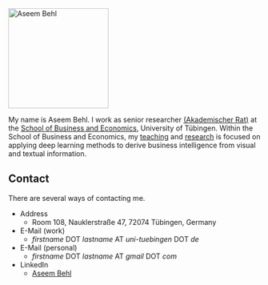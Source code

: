 <img src="https://uni-tuebingen.de/fileadmin/_processed_/a/3/csm_Aseem_Behl_0c2171a784.jpg" alt="Aseem Behl" width="200"/>

My name is Aseem Behl. I work as senior researcher [(Akademischer Rat)](https://ineed.coffee/post/what-the-hell-is-an-akademischer-rat) at the [School of Business and Economics](https://uni-tuebingen.de/en/faculties/faculty-of-economics-and-social-sciences/subjects/school-of-business-and-economics/school-of-business-and-economics/business-and-economics/), University of Tübingen. Within the School of Business and Economics, my [teaching](./teaching.html) and [research](./research.html) is focused on applying deep learning methods to derive business intelligence from visual and textual information.


<!--- * [Students](./students.html) --->

## Contact
There are several ways of contacting me.

* Address 
  * Room 108, Nauklerstraße 47, 72074 Tübingen, Germany
* E-Mail (work)
  * *firstname* DOT *lastname* AT *uni-tuebingen* DOT *de*
* E-Mail (personal) 
  * *firstname* DOT *lastname* AT *gmail* DOT *com*
* LinkedIn 
  * [Aseem Behl](https://www.linkedin.com/in/aseembehl/)
